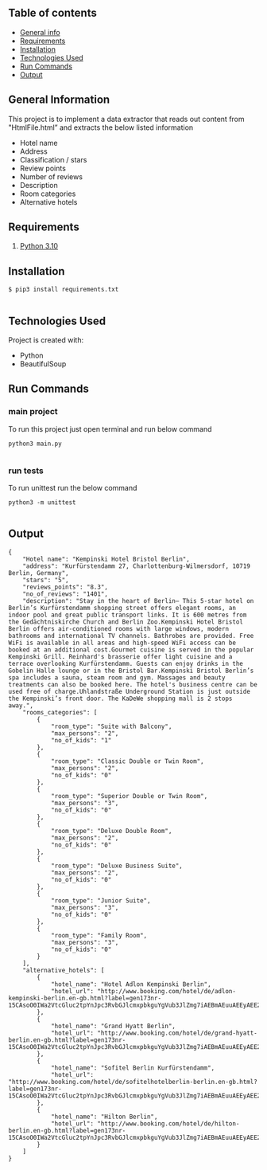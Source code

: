 ## Table of contents

- [General info](#general-info)
- [Requirements](#requirements)
- [Installation](#installation)
- [Technologies Used](#technology-used)
- [Run Commands](#commands)
- [Output](#output)

## General Information

This project is to implement a data extractor that reads out content from "HtmlFile.html” and extracts the below listed information

- Hotel name
- Address
- Classification / stars
- Review points
- Number of reviews
- Description
- Room categories
- Alternative hotels

## Requirements

1. [Python 3.10](https://www.python.org/downloads/)

## Installation

```
$ pip3 install requirements.txt


```

## Technologies Used

Project is created with:

- Python
- BeautifulSoup

## Run Commands

### main project

To run this project just open terminal and run below command

```
python3 main.py


```

### run tests

To run unittest run the below command

```
python3 -m unittest


```

## Output

```
{
    "Hotel name": "Kempinski Hotel Bristol Berlin",
    "address": "Kurfürstendamm 27, Charlottenburg-Wilmersdorf, 10719 Berlin, Germany",
    "stars": "5",
    "reviews_points": "8.3",
    "no_of_reviews": "1401",
    "description": "Stay in the heart of Berlin– This 5-star hotel on Berlin’s Kurfürstendamm shopping street offers elegant rooms, an indoor pool and great public transport links. It is 600 metres from the Gedächtniskirche Church and Berlin Zoo.Kempinski Hotel Bristol Berlin offers air-conditioned rooms with large windows, modern bathrooms and international TV channels. Bathrobes are provided. Free WiFi is available in all areas and high-speed WiFi access can be booked at an additional cost.Gourmet cuisine is served in the popular Kempinski Grill. Reinhard's brasserie offer light cuisine and a terrace overlooking Kurfürstendamm. Guests can enjoy drinks in the Gobelin Halle lounge or in the Bristol Bar.Kempinski Bristol Berlin’s spa includes a sauna, steam room and gym. Massages and beauty treatments can also be booked here. The hotel's business centre can be used free of charge.Uhlandstraße Underground Station is just outside the Kempinski’s front door. The KaDeWe shopping mall is 2 stops away.",
    "rooms_categories": [
        {
            "room_type": "Suite with Balcony",
            "max_persons": "2",
            "no_of_kids": "1"
        },
        {
            "room_type": "Classic Double or Twin Room",
            "max_persons": "2",
            "no_of_kids": "0"
        },
        {
            "room_type": "Superior Double or Twin Room",
            "max_persons": "3",
            "no_of_kids": "0"
        },
        {
            "room_type": "Deluxe Double Room",
            "max_persons": "2",
            "no_of_kids": "0"
        },
        {
            "room_type": "Deluxe Business Suite",
            "max_persons": "2",
            "no_of_kids": "0"
        },
        {
            "room_type": "Junior Suite",
            "max_persons": "3",
            "no_of_kids": "0"
        },
        {
            "room_type": "Family Room",
            "max_persons": "3",
            "no_of_kids": "0"
        }
    ],
    "alternative_hotels": [
        {
            "hotel_name": "Hotel Adlon Kempinski Berlin",
            "hotel_url": "http://www.booking.com/hotel/de/adlon-kempinski-berlin.en-gb.html?label=gen173nr-15CAsoO0IWa2VtcGluc2tpYnJpc3RvbGJlcmxpbkguYgVub3JlZmg7iAEBmAEuuAEEyAEE2AED6AEB;sid=76794d5ed9a9673c09a746b2d3e1a5bd;dcid=4;fs=1;shid=60664;"
        },
        {
            "hotel_name": "Grand Hyatt Berlin",
            "hotel_url": "http://www.booking.com/hotel/de/grand-hyatt-berlin.en-gb.html?label=gen173nr-15CAsoO0IWa2VtcGluc2tpYnJpc3RvbGJlcmxpbkguYgVub3JlZmg7iAEBmAEuuAEEyAEE2AED6AEB;sid=76794d5ed9a9673c09a746b2d3e1a5bd;dcid=4;fs=1;shid=60664;"
        },
        {
            "hotel_name": "Sofitel Berlin Kurfürstendamm",
            "hotel_url": "http://www.booking.com/hotel/de/sofitelhotelberlin-berlin.en-gb.html?label=gen173nr-15CAsoO0IWa2VtcGluc2tpYnJpc3RvbGJlcmxpbkguYgVub3JlZmg7iAEBmAEuuAEEyAEE2AED6AEB;sid=76794d5ed9a9673c09a746b2d3e1a5bd;dcid=4;fs=1;shid=60664;"
        },
        {
            "hotel_name": "Hilton Berlin",
            "hotel_url": "http://www.booking.com/hotel/de/hilton-berlin.en-gb.html?label=gen173nr-15CAsoO0IWa2VtcGluc2tpYnJpc3RvbGJlcmxpbkguYgVub3JlZmg7iAEBmAEuuAEEyAEE2AED6AEB;sid=76794d5ed9a9673c09a746b2d3e1a5bd;dcid=4;fs=1;shid=60664;"
        }
    ]
}


```
